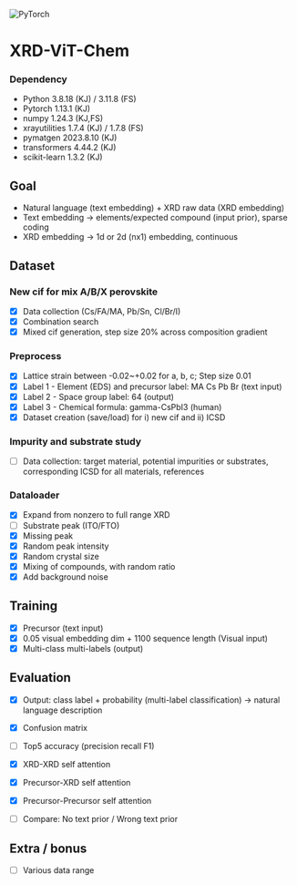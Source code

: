 ![PyTorch](https://img.shields.io/badge/PyTorch-%23EE4C2C.svg?style=for-the-badge&logo=PyTorch&logoColor=white)

# XRD-ViT-Chem

### Dependency
- Python	3.8.18 (KJ) / 3.11.8 (FS)
- Pytorch 1.13.1 (KJ)
- numpy	1.24.3 (KJ,FS)
- xrayutilities	1.7.4 (KJ) / 1.7.8 (FS)
- pymatgen	2023.8.10 (KJ)
- transformers 4.44.2 (KJ)
- scikit-learn 1.3.2 (KJ)

## Goal
- Natural language (text embedding) + XRD raw data (XRD embedding)
- Text embedding -> elements/expected compound (input prior), sparse coding
- XRD embedding -> 1d or 2d (nx1) embedding, continuous

## Dataset
### New cif for mix A/B/X perovskite
- [x] Data collection (Cs/FA/MA, Pb/Sn, Cl/Br/I)
- [x] Combination search
- [x] Mixed cif generation, step size 20% across composition gradient

### Preprocess
- [x] Lattice strain between -0.02~+0.02 for a, b, c; Step size 0.01
- [x] Label 1 - Element (EDS) and precursor label: MA Cs Pb Br (text input)
- [x] Label 2 - Space group label: 64 (output)
- [x] Label 3 - Chemical formula: gamma-CsPbI3 (human)
- [x] Dataset creation (save/load) for i) new cif and ii) ICSD

### Impurity and substrate study
- [ ] Data collection: target material, potential impurities or substrates, corresponding ICSD for all materials, references

### Dataloader
- [x] Expand from nonzero to full range XRD
- [ ] Substrate peak (ITO/FTO)
- [x] Missing peak
- [x] Random peak intensity
- [x] Random crystal size
- [x] Mixing of compounds, with random ratio
- [x] Add background noise

## Training
- [x] Precursor (text input)
- [x] 0.05 visual embedding dim + 1100 sequence length (Visual input)
- [x] Multi-class multi-labels (output)

## Evaluation
- [x] Output: class label + probability (multi-label classification) -> natural language description
- [x] Confusion matrix
- [ ] Top5 accuracy (precision recall F1)

- [x] XRD-XRD self attention
- [x] Precursor-XRD self attention
- [x] Precursor-Precursor self attention

- [ ] Compare: No text prior / Wrong text prior

## Extra / bonus
- [ ] Various data range
